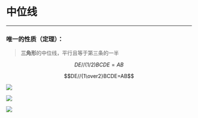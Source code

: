 # 中位线

-----

### 唯一的性质（定理）：

> **三角形**的中位线，平行且等于第三条的一半

$$DE//(1/2)BCDE=AB$$

$$DE//{1\over2}BCDE=AB$$

![](http://latex.codecogs.com/gif.latex?\\frac{1}{1+sin(x)})

![](http://latex.codecogs.com/gif.latex?\\1\over(2))

![](http://latex.codecogs.com/gif.latex?\\1\over{2}*2+1)